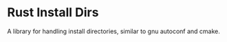 # Rust Install Dirs

A library for handling install directories, similar to gnu autoconf and cmake. 

